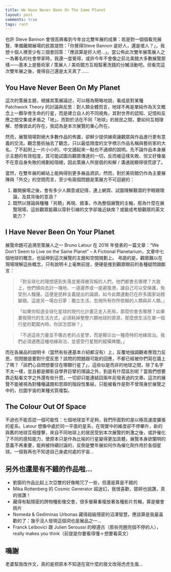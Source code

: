 ```yaml
---
title: We Have Never Been On The Same Planet
layout: post
comments: true
tags: rant
---
```


也許 Steve Bannon 會很高興看到今年台北雙年展的成果：若是對一個個看完展覽、準備離開展場的民眾提問：「你覺得Steve Bannon 是好人，還是壞人？」，我想十個人裡至少有三個會回答：「應該算是好人吧…」。當公佈此次雙年展策展人之一為著名的社會學家時，我還一度覺得，或許今年不會像之前北美館大多數展覽那樣——基本上是藝術家 / 策展人 / 美術館方互相幫著洗錢的分贓活動吧。但看完這次雙年展之後，覺得自己還是太天真了……

## You Have Never Been On My Planet

這次的策展主題，根據其策展論述，可以極為簡略地說，看成是對某種 Patchwork Theory 的討論與反思：對人類全體而言，地球不再是單純作為天文概念上一顆孕育生命的行星，而是建立自人的不同視角，其對世界的認知、記憶和反應之間交集或矛盾之「地」。而對於活在不同「地球」的居民之間，要如何互相理解、想像彼此的存在，我認為是本次展覽的重心所在。

然而，展覽現場對絕大多數作品的佈置，卻鮮少提供線索讓觀眾與作品進行更有意義的交流。觀念藝術抽去了觀念，只以最低限度的文字標示作品名稱與藝術家的大名，了不起附上一片小小的、中文讀起來一點也不通順的說明。先不論作品本身展示主題的有效程度，其可能試圖向觀眾傳達的一切，反而被這樣失敗、但又好像毫不在意自身失敗的規劃給阻絕，因此策展人所提倡的和解 / 溝通就顯得很荒謬了。

當然，在雙年展的網站上能夠得到更多展品資訊，然而，對於美術館仍作為主要展陳與「外交」的空間而言，至少有兩個問題是策展方不可迴避的：

1. 離開展場之後，會有多少人願意或記得，連上網頁、試圖理解艱澀的字眼跟理論，及其背後的意涵？
2. 既然以理論與種種「另類」再現、敘事，作為整個展覽的主軸，那為什麼在展覽現場，這些觀眾能藉以穿針引線的文字卻幾近缺席？或變成考驗觀眾的英文能力？

## I Have Never Been On Your Planet

展覽命題可追溯至策展人之一 Bruno Latour 在 2018 年發表的一篇文章：“We Don’t Seem to Live on the Same Planet” – A Fictional Planetarium，文章中七個地球的概念，也延伸到這次展覽的主題和空間規劃上。 弔詭的是，觀眾難以在現場理解這些概念，只有說明卡上毫無前提，便硬是推到觀眾眼前的各種疑問跟斷言：

> 「對全球化的理想感到失落並覺得被背叛的人們，他們都會去哪裡？大致上，他們傾向去討一塊地、一道邊界或一座避風港，讓自己可以受保護，免受別人騷擾。這便是民粹主義提出的論調，如今此類運動已在許多國家站穩腳跟。這是另一場白日夢：獨立生活，忽視所有你所依賴的人類與非人類。」

> 「如果你知道全球化星球的現代化計畫正走入死局，那麼你會去哪裡？如果要按現代的生活方式，必須耗掉整整六顆地球的資源，那麼想生活在單一個行星的範圍內時，你該怎麼辦？」

> 「不過這些力量並不像古老的占星學，而是顯示出一種奇特的地緣政治。我們必須適應這種地緣政治，並感受行星間的縱橫捭闔。」

而在各展品的說明卡（當然有些連基本介紹都沒有）上，反覆地強調觀者應戮力反思，但問題是要對什麼反思？該問的問題跟可能的回應，不都已經被你們寫在牆上了嗎？「該捫心自問想要住在哪顆行星了」，這些似是而非的地球之間，除了名字不太一樣，並且都是顯影自學界巨擘的理論之外，到底有什麼區別呢？當我們想要靠近點看文字之外還有些什麼，一切卻只能連結回兩年前發表過的文章。這次的展覽不能被視為對種種議題和思辯的階段性集結，只能被看作是對不曾現身於展覽之中的，拉圖宇宙的某種劣質複製。

## The Colour Out Of Space

不過也不能否認一個可能性：七個地球並不足夠，我們所面對的是以極高速度擴張的星系。Latour 想像中處於同一平面的星系，在現實中的維度卻不停攀升，新的與舊的地球互相撞擊，來自不同地球上的居民受到本次展覽的刺激之後，或許催化了不同的感知能力，使原本只是作為比喻的行星變得更加具體，展覽本身欲闡明的意義不再重要，能夠被持續討論的，反倒是雙年展如何作為催化劑作用於各個星球。一個我再也不知道自己身處何處的宇宙...

## 另外也還是有不錯的作品啦…

- 劉窗的作品比起上次亞雙的好像略冗了一些，但還是算是不錯的
- Mika Rottenberg 的 Cosmic Generator 超迷幻，我很喜歡，鄒婷也說讚，真的很讚！
- 藏得有點隱密的跨物種影像交會，很多螢幕重複放著各種影片剪輯，算是蠻會挑片
- Nomeda & Gediminas Urbonas 藏得超級隱密的沼澤智慧，應該算是我最喜歡的了：幾乎沒人發現這個洞也是展品之一…
- Franck Leibovici 跟 Julien Seroussi 的穆遵古（那些兜圈兜個不停的人）， really makes you think（前提是你要看得懂＋想要看英文）

## 鳴謝

老婆幫我改作文，真的是把原本不知道在寫什麼的廢文改得虎虎生風...
